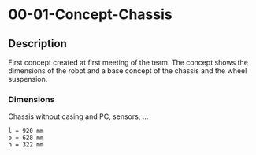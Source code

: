 # 00-01-Concept-Chassis

## Description

First concept created at first meeting of the team.
The concept shows the dimensions of the robot and a base concept of the chassis
and the wheel suspension.

### Dimensions

Chassis without casing and PC, sensors, ...
```
l = 920 mm
b = 628 mm
h = 322 mm
```
